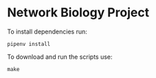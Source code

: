 # Network Biology Project

To install dependencies run:

```
pipenv install
```

To download and run the scripts use:

```
make
```

